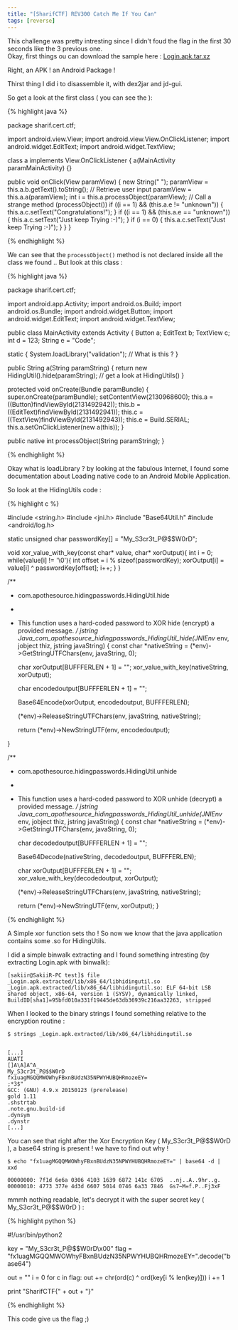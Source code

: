```yaml
---
title: "[SharifCTF] REV300 Catch Me If You Can"
tags: [reverse]
---
```


This challenge was pretty intresting since I didn't foud the flag in the first 30 seconds like the 3 previous one.<br/>
Okay, first things ou can download the sample here : [Login.apk.tar.xz](http://google.com)<br/>

Right, an APK ! an Android Package  !<br/>


Thirst thing I did i to disassemble it, with dex2jar and jd-gui.<br/>

So get a look at the first class ( you can see the  ): 

{% highlight java %}

package sharif.cert.ctf;

import android.view.View;
import android.view.View.OnClickListener;
import android.widget.EditText;
import android.widget.TextView;

class a
  implements View.OnClickListener
{
  a(MainActivity paramMainActivity) {}
  
  public void onClick(View paramView)
  {
    new String(" ");
    paramView = this.a.b.getText().toString(); // Retrieve user input
    paramView = this.a.a(paramView); 
    int i = this.a.processObject(paramView); // Call a strange method (processObject())
    if ((i == 1) && (this.a.e != "unknown")) {
      this.a.c.setText("Congratulations!");
    }
    if ((i == 1) && (this.a.e == "unknown")) {
      this.a.c.setText("Just keep Trying :-)");
    }
    if (i == 0) {
      this.a.c.setText("Just keep Trying :-)");
    }
  }
}


{% endhighlight %}

We can see that the ``` processObject() ``` method is not declared inside all the class we found .. But look at this class :

{% highlight java %}

package sharif.cert.ctf;

import android.app.Activity;
import android.os.Build;
import android.os.Bundle;
import android.widget.Button;
import android.widget.EditText;
import android.widget.TextView;

public class MainActivity
  extends Activity
{
  Button a;
  EditText b;
  TextView c;
  int d = 123;
  String e = "Code";
  
  static
  {
    System.loadLibrary("validation"); // What is this ?
  }
  
  public String a(String paramString)
  {
    return new HidingUtil().hide(paramString); // get a look at HidingUtils()
  }
  
  protected void onCreate(Bundle paramBundle)
  {
    super.onCreate(paramBundle);
    setContentView(2130968600);
    this.a = ((Button)findViewById(2131492942));
    this.b = ((EditText)findViewById(2131492941));
    this.c = ((TextView)findViewById(2131492943));
    this.e = Build.SERIAL;
    this.a.setOnClickListener(new a(this));
  }
  
  public native int processObject(String paramString);
}


{% endhighlight %}

Okay what is loadLibrary ? by looking at the fabulous Internet, I found some documentation about Loading native code to an Android Mobile Application.

So look at the HidingUtils code : 

{% highlight c  %}


#include <string.h>
#include <jni.h>
#include "Base64Util.h"
#include <android/log.h>

static unsigned char passwordKey[] = "My_S3cr3t_P@$$W0rD";

void xor_value_with_key(const char* value, char* xorOutput){
    int i = 0;
    while(value[i] != '\0'){
        int offset = i % sizeof(passwordKey);
        xorOutput[i] = value[i] ^ passwordKey[offset];
        i++;
    }
}

/**
 * com.apothesource.hidingpasswords.HidingUtil.hide
 *
 * This function uses a hard-coded password to XOR hide (encrypt) a provided message.
 */
jstring Java_com_apothesource_hidingpasswords_HidingUtil_hide(JNIEnv* env, jobject thiz, jstring 
javaString) {
    const char *nativeString = (*env)->GetStringUTFChars(env, javaString, 0);

    char xorOutput[BUFFFERLEN + 1] = "";
    xor_value_with_key(nativeString, xorOutput);

    char encodedoutput[BUFFFERLEN + 1] = "";

    Base64Encode(xorOutput, encodedoutput, BUFFFERLEN);

    (*env)->ReleaseStringUTFChars(env, javaString, nativeString);

    return (*env)->NewStringUTF(env, encodedoutput);

}

/**
 * com.apothesource.hidingpasswords.HidingUtil.unhide
 *
 * This function uses a hard-coded password to XOR unhide (decrypt) a provided message.
 */
jstring Java_com_apothesource_hidingpasswords_HidingUtil_unhide(JNIEnv* env, jobject thiz, 
jstring javaString) {
    const char *nativeString = (*env)->GetStringUTFChars(env, javaString, 0);

    char decodedoutput[BUFFFERLEN + 1] = "";

    Base64Decode(nativeString, decodedoutput, BUFFFERLEN);

    char xorOutput[BUFFFERLEN + 1] = "";
    xor_value_with_key(decodedoutput, xorOutput);

    (*env)->ReleaseStringUTFChars(env, javaString, nativeString);

    return (*env)->NewStringUTF(env, xorOutput);
}


{% endhighlight %}

A Simple xor function sets tho ! So now we know that the java application contains some .so for HidingUtils.<br/>

I did a simple binwalk extracting and I found something intresting (by extracting Login.apk with binwalk):

```
[sakiir@SakiiR-PC test]$ file _Login.apk.extracted/lib/x86_64/libhidingutil.so 
_Login.apk.extracted/lib/x86_64/libhidingutil.so: ELF 64-bit LSB shared object, x86-64, version 1 (SYSV), dynamically linked, BuildID[sha1]=95bfd010a331f19445de63db36939c216aa32263, stripped
```

When I looked to the binary strings I found something relative to the encryption routine :


```
$ strings _Login.apk.extracted/lib/x86_64/libhidingutil.so


[...]
AUATI
[]A\A]A^A_
My_S3cr3t_P@$$W0rD
fx1uagMGQQMWOWhyFBxnBUdzN35NPWYHUBQHRmozeEY=
;*3$"
GCC: (GNU) 4.9.x 20150123 (prerelease)
gold 1.11
.shstrtab
.note.gnu.build-id
.dynsym
.dynstr
[...]

```

You can see that right after the Xor Encryption Key ( My_S3cr3t_P@$$W0rD ), a base64 string is present ! we have to find out why ! <br/>

```
$ echo "fx1uagMGQQMWOWhyFBxnBUdzN35NPWYHUBQHRmozeEY=" | base64 -d | xxd

00000000: 7f1d 6e6a 0306 4103 1639 6872 141c 6705  ..nj..A..9hr..g.
00000010: 4773 377e 4d3d 6607 5014 0746 6a33 7846  Gs7~M=f.P..Fj3xF
```

mmmh nothing readable, let's decrypt it with the super secret key ( My_S3cr3t_P@$$W0rD ) :

{% highlight python %}

#!/usr/bin/python2

key = "My_S3cr3t_P@$$W0rD\x00"
flag = "fx1uagMGQQMWOWhyFBxnBUdzN35NPWYHUBQHRmozeEY=".decode("base64")

out = ""
i = 0
for c in flag:
    out += chr(ord(c) ^ ord(key[i % len(key)]))
    i += 1

print "SharifCTF{" + out + "}"

{% endhighlight %}

This code give us the flag ;)


